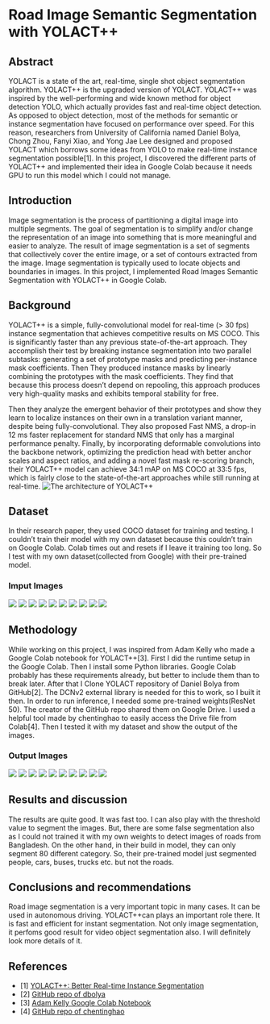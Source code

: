# Road Image Semantic Segmentation with YOLACT++


## Abstract
YOLACT is a state of the art, real-time, single shot object segmentation algorithm. YOLACT++ is the upgraded version of YOLACT. YOLACT++ was inspired by the well-performing and wide known method for object detection YOLO, which actually provides fast and real-time object detection. As opposed to object detection, most of the methods for semantic or instance segmentation have focused on performance over speed. For this reason, researchers from University of California named Daniel Bolya, Chong Zhou, Fanyi Xiao, and Yong Jae Lee designed and proposed YOLACT which borrows some ideas from YOLO to make real-time instance segmentation possible[1]. In this project,  I  discovered the different parts of YOLACT++ and implemented their idea in Google Colab because it needs GPU to run this model which I could not manage.

## Introduction
Image segmentation is the process of partitioning a digital image into multiple segments. The goal of segmentation is to simplify and/or change the representation of an image into something that is more meaningful and easier to analyze. The result of image segmentation is a set of segments that collectively cover the entire image, or a set of contours extracted from the image. Image segmentation is typically used to locate objects and boundaries in images. In this project, I implemented Road Images Semantic Segmentation with YOLACT++ in Google Colab.

## Background
YOLACT++ is a simple, fully-convolutional model for real-time (> 30 fps) instance segmentation that achieves competitive results on MS COCO. This is significantly faster than any previous state-of-the-art approach. They accomplish their test by breaking instance segmentation into two parallel subtasks: generating a set of prototype masks and predicting per-instance mask coefficients. Then They produced instance masks by linearly combining the prototypes with the mask coefficients. They find that because this process doesn’t depend on repooling, this approach produces very high-quality masks and exhibits temporal stability for free. 

Then they analyze the emergent behavior of their prototypes and show they learn to localize instances on their own in a translation variant manner, despite being fully-convolutional. They also proposed Fast NMS, a drop-in 12 ms faster replacement for standard NMS that only has a marginal performance penalty. Finally, by incorporating deformable convolutions into the backbone network, optimizing the prediction head with better anchor scales and aspect ratios, and adding a novel fast mask re-scoring branch, their YOLACT++ model can achieve 34:1 mAP on MS COCO at 33:5 fps, which is fairly close to the state-of-the-art approaches while still running at real-time.
![The architecture of YOLACT++](image/Screenshot_7-scaled.png)

## Dataset
In their research paper, they used COCO dataset for training and testing. I couldn’t train their model with my own dataset because this couldn’t train on Google Colab. Colab times out and resets if I leave it training too long. So I test with my own dataset(collected from Google) with their pre-trained model.
### Imput Images
![](input_images/y1.jpg)
![](input_images/y2.jpg)
![](input_images/y3.jpg)
![](input_images/y4.jpg)
![](input_images/y5.jpg)
![](input_images/y6.jpg)
![](input_images/y7.jpg)
![](input_images/y8.jpg)
![](input_images/y9.jpg)
![](input_images/y10.jpg)

## Methodology
While working on this project, I was inspired from Adam Kelly who made a Google Colab notebook for YOLACT++[3]. First I did the runtime setup in the Google Colab. Then I install some Python libraries. Google Colab probably has these requirements already, but better to include them than to break later. After that I Clone YOLACT repository of Daniel Bolya from GitHub[2]. The DCNv2 external library is needed for this to work, so I built it then. In order to run inference, I needed some pre-trained weights(ResNet 50). The creator of the GitHub repo shared them on Google Drive. I used a helpful tool made by chentinghao to easily access the Drive file from Colab[4]. Then I tested it with my dataset and show the output of the images.
### Output Images
![](output_images/y1.png)
![](output_images/y2.png)
![](output_images/y3.png)
![](output_images/y4.png)
![](output_images/y5.png)
![](output_images/y6.png)
![](output_images/y7.png)
![](output_images/y8.png)
![](output_images/y9.png)
![](output_images/y10.png)

## Results and discussion
The results are quite good. It was fast too. I can also play with the threshold value to segment the images. But, there are some false segmentation also as I could not trained it with my own weights to detect images of roads from Bangladesh. On the other hand, in their build in model, they can only segment 80 different category. So, their pre-trained model just segmented people, cars, buses, trucks etc. but not the roads.

## Conclusions and recommendations
Road image segmentation is a very important topic in many cases. It can be used in autonomous driving. YOLACT++can plays an important role there. It is fast and efficient for instant segmentation. Not only image segmentation, it perfoms good result for video object segmentation also. I will definitely look more details of it. 

## References
* [1] [YOLACT++: Better Real-time Instance Segmentation](https://arxiv.org/abs/1912.06218)
* [2] [GitHub repo of dbolya](https://github.com/dbolya/yolact)
* [3] [Adam Kelly Google Colab Notebook](https://colab.research.google.com/drive/1ncRxvmNR-iTtQCscj2UFSGV8ZQX_LN0M#scrollTo=YWzKi-xiGX-i)
* [4] [GitHub repo of chentinghao](https://github.com/chentinghao )